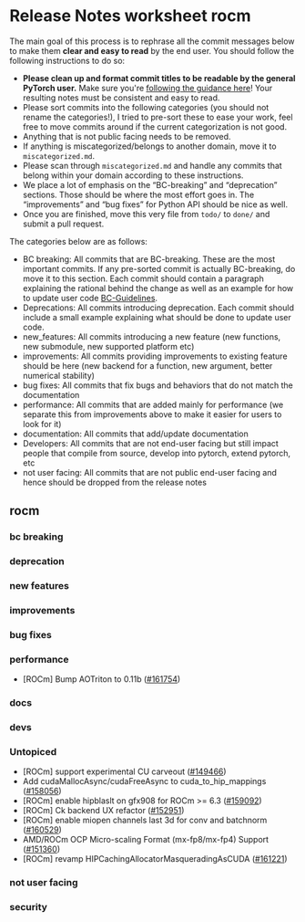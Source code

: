 
# Release Notes worksheet rocm

The main goal of this process is to rephrase all the commit messages below to make them **clear and easy to read** by the end user. You should follow the following instructions to do so:

* **Please clean up and format commit titles to be readable by the general PyTorch user.** Make sure you're [following the guidance here](https://docs.google.com/document/d/14OmgGBr1w6gl1VO47GGGdwrIaUNr92DFhQbY_NEk8mQ/edit)! Your resulting notes must be consistent and easy to read.
* Please sort commits into the following categories (you should not rename the categories!), I tried to pre-sort these to ease your work, feel free to move commits around if the current categorization is not good.
* Anything that is not public facing needs to be removed.
* If anything is miscategorized/belongs to another domain, move it to `miscategorized.md`.
* Please scan through `miscategorized.md` and handle any commits that belong within your domain according to these instructions.
* We place a lot of emphasis on the “BC-breaking” and “deprecation” sections. Those should be where the most effort goes in. The “improvements” and “bug fixes” for Python API should be nice as well.
* Once you are finished, move this very file from `todo/` to `done/` and submit a pull request.

The categories below are as follows:

* BC breaking: All commits that are BC-breaking. These are the most important commits. If any pre-sorted commit is actually BC-breaking, do move it to this section. Each commit should contain a paragraph explaining the rational behind the change as well as an example for how to update user code [BC-Guidelines](https://docs.google.com/document/d/14OmgGBr1w6gl1VO47GGGdwrIaUNr92DFhQbY_NEk8mQ/edit#heading=h.a9htwgvvec1m).
* Deprecations: All commits introducing deprecation. Each commit should include a small example explaining what should be done to update user code.
* new_features: All commits introducing a new feature (new functions, new submodule, new supported platform etc)
* improvements: All commits providing improvements to existing feature should be here (new backend for a function, new argument, better numerical stability)
* bug fixes: All commits that fix bugs and behaviors that do not match the documentation
* performance: All commits that are added mainly for performance (we separate this from improvements above to make it easier for users to look for it)
* documentation: All commits that add/update documentation
* Developers: All commits that are not end-user facing but still impact people that compile from source, develop into pytorch, extend pytorch, etc
* not user facing: All commits that are not public end-user facing and hence should be dropped from the release notes

## rocm
### bc breaking
### deprecation
### new features
### improvements
### bug fixes
### performance
- [ROCm] Bump AOTriton to 0.11b ([#161754](https://github.com/pytorch/pytorch/pull/161754))
### docs
### devs
### Untopiced
- [ROCm] support experimental CU carveout ([#149466](https://github.com/pytorch/pytorch/pull/149466))
- Add cudaMallocAsync/cudaFreeAsync to cuda_to_hip_mappings ([#158056](https://github.com/pytorch/pytorch/pull/158056))
- [ROCm] enable hipblaslt on gfx908 for ROCm >= 6.3 ([#159092](https://github.com/pytorch/pytorch/pull/159092))
- [ROCm] Ck backend UX refactor ([#152951](https://github.com/pytorch/pytorch/pull/152951))
- [ROCm] enable miopen channels last 3d for conv and batchnorm ([#160529](https://github.com/pytorch/pytorch/pull/160529))
- AMD/ROCm OCP Micro-scaling Format (mx-fp8/mx-fp4) Support ([#151360](https://github.com/pytorch/pytorch/pull/151360))
- [ROCm] revamp HIPCachingAllocatorMasqueradingAsCUDA ([#161221](https://github.com/pytorch/pytorch/pull/161221))
### not user facing
### security
